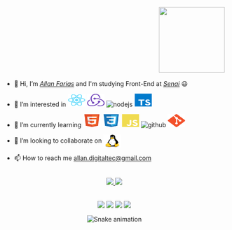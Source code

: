 <p align="right" style="border-radius:50%"><img height="150" width="150"  src="https://avatars.githubusercontent.com/u/92537001?v=4" ></p>

- 👋 Hi, I’m <a href="https://www.linkedin.com/in/www.linkedin.com/in/allanfarias1988"><i>Allan Farias</i></a> and I'm studying Front-End at <a href="https://senaiead.senai.br/sp/login"><i>Senai</i></a> 😃️ <br>

- 👀 I’m interested in <img alt="React" height="30" width="40" src="https://raw.githubusercontent.com/devicons/devicon/master/icons/react/react-original.svg"> <img alt="Redux" height="30" width="40" src="https://raw.githubusercontent.com/devicons/devicon/master/icons/redux/redux-original.svg"> <img alt="nodejs" height="30" width="40" src="https://cdn.worldvectorlogo.com/logos/nodejs-icon.svg"> <img alt="Ts" height="30" width="40" src="https://raw.githubusercontent.com/devicons/devicon/master/icons/typescript/typescript-plain.svg"><br>

- 🌱 I’m currently learning  <img alt="HTML" height="30" width="40" src="https://raw.githubusercontent.com/devicons/devicon/master/icons/html5/html5-original.svg"> 
    <img alt="CSS" height="30" width="40" src="https://raw.githubusercontent.com/devicons/devicon/master/icons/css3/css3-original.svg"> 
    <img alt="Js" height="30" width="40" src="https://raw.githubusercontent.com/devicons/devicon/master/icons/javascript/javascript-plain.svg">
    <img alt="github" height="35" width="35" src="https://www.pngkey.com/png/detail/178-1787508_github-icon-download-at-icons8-white-github-icon.png">
    <img alt="git" height="30" width="40" src="https://raw.githubusercontent.com/devicons/devicon/master/icons/git/git-original.svg">
    

- 💞️ I’m looking to collaborate on <img align="center" alt="linux" height="30" width="40" src="https://raw.githubusercontent.com/devicons/devicon/master/icons/linux/linux-original.svg">

- 📫 How to reach me allan.digitaltec@gmail.com


<div>
    <!--<img width="10%" align="center" valign="middle" src="https://img.shields.io/youtube/channel/subscribers/UCXZQHSVEpMYrV_KNC4gfUpQ?label=iCode&style=social "target="_blank"/>-->
  </a><br>
</div>

<div align="center">
  <a href="https://github.com/allanfarias1988">
    <img height="150em" src="https://github-readme-stats.vercel.app/api?username=allanfarias1988&count_private=true&include_all_commits=true&show_icons=true&theme=buefy&hide_border=false&show_owner=true"/>
    <img height="150em" src="https://github-readme-stats.vercel.app/api/top-langs/?username=duribeiro&theme=buefy&hide_border=false&&layout=compact"/>
  </a>
</div>

<div align="center" valign="top"><br>
  
  
  <!---->
  
  
  <!---->
  <!--<img align="center" alt="Wa-Jest" height="30" width="40" src="https://cdn.jsdelivr.net/gh/devicons/devicon/icons/jest/jest-plain.svg">-->
  
  
  <!--<img align="center" alt="github" height="30" width="40" src="https://raw.githubusercontent.com/devicons/devicon/master/icons/github/github-original.svg"> -->
  
</div><br>

<div align="center">
  <a href="https://www.youtube.com/channel/UCXZQHSVEpMYrV_KNC4gfUpQ?sub_confirmation=1" target="_blank"><img src="https://img.shields.io/badge/YouTube-FF0000?style=for-the-badge&logo=youtube&logoColor=white" target="_blank"></a>
  <a href="https://www.instagram.com/allanfarias1988/" target="_blank"><img src="https://img.shields.io/badge/-Instagram-%23E4405F?style=for-the-badge&logo=instagram&logoColor=white" target="_blank"></a>
  <!-- <a href="https://www.facebook.com/usuario" target="_blank"><img src="https://img.shields.io/badge/Facebook-1877F2?style=for-the-badge&logo=facebook&logoColor=white" target="_blank"></a>  -->
  <a href="https://www.linkedin.com/in/allanfarias1988/" target="_blank"><img src="https://img.shields.io/badge/-LinkedIn-%230077B5?style=for-the-badge&logo=linkedin&logoColor=white" target="_blank"></a> 
  <a href="mailto:allan.digitaltec@gmail.com"><img src="https://img.shields.io/badge/-Gmail-%23333?style=for-the-badge&logo=gmail&logoColor=white" target="_blank"></a>
</div>

<div align="center">
  
  ![Snake animation](https://github.com/danielbped/danielbped/blob/output/github-contribution-grid-snake.svg)
  
</div>
